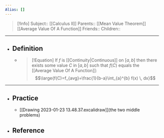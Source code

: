 ```yaml
---
Alias: []
---
```

> [!Info]
> Subject:: [[Calculus II]]
> Parents:: [[Mean Value Theorem]] [[Average Value Of A Function]]
> Friends:: 
> Children:: 
---
- ## Definition
	- > [!Equation]
	  > If $f$ is [[Continuity|Continuous]] on $[a,b]$ then there exists some value $C$ in $[a,b]$ such that $f(C)$ equals the [[Average Value Of A Function]]:
	  > $$\large{f(C)=f_{avg}=\frac{1}{b-a}\int_{a}^{b} f(x) \, dx}$$
---
- ## Practice
	- [[Drawing 2023-01-23 13.48.37.excalidraw]](the two middle problems)
- ## Reference